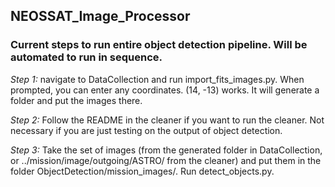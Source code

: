 ## NEOSSAT_Image_Processor
### Current steps to run entire object detection pipeline. Will be automated to run in sequence.

_Step 1:_ navigate to DataCollection and run import_fits_images.py. When prompted, you can enter any coordinates. (14, -13) works. It will generate a folder and put the images there.

_Step 2:_ Follow the README in the cleaner if you want to run the cleaner. Not necessary if you are just testing on the output of object detection. 

_Step 3:_ Take the set of images (from the generated folder in DataCollection, or ../mission/image/outgoing/ASTRO/ from the cleaner) and put them in the folder ObjectDetection/mission_images/. Run detect_objects.py.
